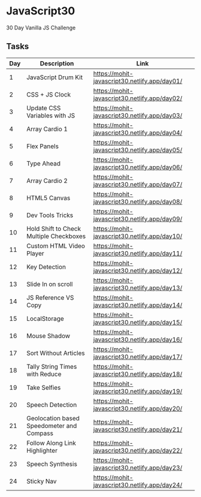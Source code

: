 # JavaScript30

30 Day Vanilla JS Challenge

## Tasks

| Day | Description                               | Link                                          |
| --- | ----------------------------------------- | --------------------------------------------- |
| 1   | JavaScript Drum Kit                       | https://mohit-javascript30.netlify.app/day01/ |
| 2   | CSS + JS Clock                            | https://mohit-javascript30.netlify.app/day02/ |
| 3   | Update CSS Variables with JS              | https://mohit-javascript30.netlify.app/day03/ |
| 4   | Array Cardio 1                            | https://mohit-javascript30.netlify.app/day04/ |
| 5   | Flex Panels                               | https://mohit-javascript30.netlify.app/day05/ |
| 6   | Type Ahead                                | https://mohit-javascript30.netlify.app/day06/ |
| 7   | Array Cardio 2                            | https://mohit-javascript30.netlify.app/day07/ |
| 8   | HTML5 Canvas                              | https://mohit-javascript30.netlify.app/day08/ |
| 9   | Dev Tools Tricks                          | https://mohit-javascript30.netlify.app/day09/ |
| 10  | Hold Shift to Check Multiple Checkboxes   | https://mohit-javascript30.netlify.app/day10/ |
| 11  | Custom HTML Video Player                  | https://mohit-javascript30.netlify.app/day11/ |
| 12  | Key Detection                             | https://mohit-javascript30.netlify.app/day12/ |
| 13  | Slide In on scroll                        | https://mohit-javascript30.netlify.app/day13/ |
| 14  | JS Reference VS Copy                      | https://mohit-javascript30.netlify.app/day14/ |
| 15  | LocalStorage                              | https://mohit-javascript30.netlify.app/day15/ |
| 16  | Mouse Shadow                              | https://mohit-javascript30.netlify.app/day16/ |
| 17  | Sort Without Articles                     | https://mohit-javascript30.netlify.app/day17/ |
| 18  | Tally String Times with Reduce            | https://mohit-javascript30.netlify.app/day18/ |
| 19  | Take Selfies                              | https://mohit-javascript30.netlify.app/day19/ |
| 20  | Speech Detection                          | https://mohit-javascript30.netlify.app/day20/ |
| 21  | Geolocation based Speedometer and Compass | https://mohit-javascript30.netlify.app/day21/ |
| 22  | Follow Along Link Highlighter             | https://mohit-javascript30.netlify.app/day22/ |
| 23  | Speech Synthesis                          | https://mohit-javascript30.netlify.app/day23/ |
| 24  | Sticky Nav                                | https://mohit-javascript30.netlify.app/day24/ |
